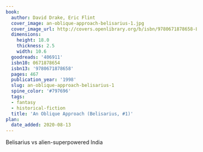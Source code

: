 ```yaml
---
book:
  author: David Drake, Eric Flint
  cover_image: an-oblique-approach-belisarius-1.jpg
  cover_image_url: http://covers.openlibrary.org/b/isbn/9780671878658-L.jpg
  dimensions:
    height: 18.0
    thickness: 2.5
    width: 10.6
  goodreads: '406911'
  isbn10: 0671878654
  isbn13: '9780671878658'
  pages: 467
  publication_year: '1998'
  slug: an-oblique-approach-belisarius-1
  spine_color: '#797696'
  tags:
  - fantasy
  - historical-fiction
  title: 'An Oblique Approach (Belisarius, #1)'
plan:
  date_added: 2020-08-13
---
```


Belisarius vs alien-superpowered India
